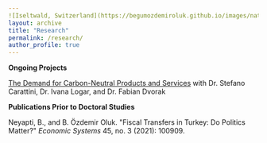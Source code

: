 ```yaml
---
![Iseltwald, Switzerland](https://begumozdemiroluk.github.io/images/nature1.jpg)
layout: archive
title: "Research"
permalink: /research/
author_profile: true
---
```

**Ongoing Projects**

<a href="https://www.eawag.ch/en/department/ess/projects/understanding-the-demand-for-carbon-neutral-products-and-services/" target="_blank"> The Demand for Carbon-Neutral Products and Services</a> with Dr. Stefano Carattini, Dr. Ivana Logar, and Dr. Fabian Dvorak

**Publications Prior to Doctoral Studies**

Neyapti, B., and B. Özdemir Oluk. "Fiscal Transfers in Turkey: Do Politics Matter?" <em>Economic Systems</em> 45, no. 3 (2021): 100909.








